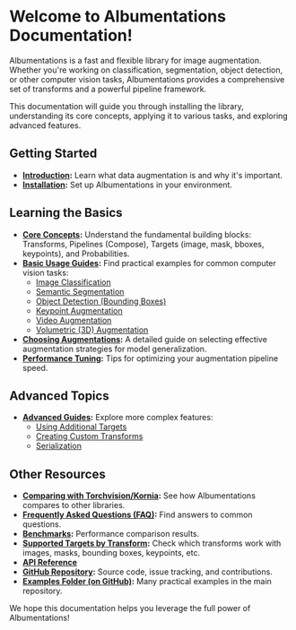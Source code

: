 # Welcome to Albumentations Documentation!

Albumentations is a fast and flexible library for image augmentation. Whether you're working on classification, segmentation, object detection, or other computer vision tasks, Albumentations provides a comprehensive set of transforms and a powerful pipeline framework.

This documentation will guide you through installing the library, understanding its core concepts, applying it to various tasks, and exploring advanced features.

## Getting Started

*   **[Introduction](./1-introduction):** Learn what data augmentation is and why it's important.
*   **[Installation](./1-introduction/installation.md):** Set up Albumentations in your environment.

## Learning the Basics

*   **[Core Concepts](./2-core-concepts):** Understand the fundamental building blocks: Transforms, Pipelines (Compose), Targets (image, mask, bboxes, keypoints), and Probabilities.
*   **[Basic Usage Guides](./3-basic-usage):** Find practical examples for common computer vision tasks:
    *   [Image Classification](./3-basic-usage/image-classification.md)
    *   [Semantic Segmentation](./3-basic-usage/semantic-segmentation.md)
    *   [Object Detection (Bounding Boxes)](./3-basic-usage/bounding-boxes-augmentations.md)
    *   [Keypoint Augmentation](./3-basic-usage/keypoint-augmentations.md)
    *   [Video Augmentation](./3-basic-usage/video-augmentation.md)
    *   [Volumetric (3D) Augmentation](./3-basic-usage/volumetric-augmentation.md)
*   **[Choosing Augmentations](./3-basic-usage/choosing-augmentations.md):** A detailed guide on selecting effective augmentation strategies for model generalization.
*   **[Performance Tuning](./3-basic-usage/performance-tuning.md):** Tips for optimizing your augmentation pipeline speed.

## Advanced Topics

*   **[Advanced Guides](./4-advanced-guides):** Explore more complex features:
    *   [Using Additional Targets](./4-advanced-guides/additional-targets.md)
    *   [Creating Custom Transforms](./4-advanced-guides/creating-custom-transforms.md)
    *   [Serialization](./4-advanced-guides/serialization.md)

## Other Resources

*   **[Comparing with Torchvision/Kornia](./torchvision-kornia2albumentations.md):** See how Albumentations compares to other libraries.
*   **[Frequently Asked Questions (FAQ)](./faq.md):** Find answers to common questions.
*   **[Benchmarks](./benchmarks):** Performance comparison results.
*   **[Supported Targets by Transform](./reference/supported-targets-by-transform.md):** Check which transforms work with images, masks, bounding boxes, keypoints, etc.
*   **[API Reference](./api-reference)**
*   **[GitHub Repository](https://github.com/albumentations-team/albumentations):** Source code, issue tracking, and contributions.
*   **[Examples Folder (on GitHub)](https://github.com/albumentations-team/albumentations_examples):** Many practical examples in the main repository.

We hope this documentation helps you leverage the full power of Albumentations!
